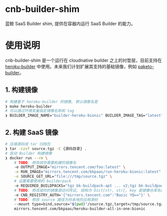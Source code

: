# cnb-builder-shim
蓝鲸 SaaS Builder shim, 提供在容器内运行 SaaS Builder 的能力。

# 使用说明

cnb-builder-shim 是一个运行在 cloudnative builder 之上的衬垫层，目前支持在 [heroku-builder](../cloudnative-buildpacks/builders/heroku-builder) 中使用。未来我们计划扩展其支持的基础镜像，例如 [paketo-builder](../cloudnative-buildpacks/builders/paketo-builder)。

## 1. 构建镜像

```bash
# 构建基于 heroku-builder 的镜像, 默认镜像名是
❯ make heroku-builder
# 可以通过环境变量指定镜像名称和 tag
❯ BUILDER_IMAGE_NAME="builder-heroku-bionic" BUILDER_IMAGE_TAG="latest" IMAGE_NAME="bk-builder-heroku-bionic" IMAGE_TAG="latest" make heroku-builder
```

## 2. 构建 SaaS 镜像

```bash
# 压缩源码成 tar 归档包
❯ tar -czvf source.tgz -C {源码目录} .
# 启动 Builder 构建镜像
❯ docker run --rm \
    # TODO: 修改成你需要构建的镜像名
    -e OUTPUT_IMAGE="mirrors.tencent.com/foo:latest" \
    -e RUN_IMAGE="mirrors.tencent.com/bkpaas/run-heroku-bionic:latest" \
    -e SOURCE_GET_URL="file:///tmp/source.tgz" \
    # 设置需要使用的 builderpack
    -e REQUIRED_BUILDPACKS="tgz bk-buildpack-apt ... v2;tgz bk-buildpack-python ... v213" \
    # TODO: 修改成你的镜像源访问凭证, 结构为 Dict[str, str], key 是镜像仓库名称, value 是 Basic Auth 格式的用户凭证
    -e CNB_REGISTRY_AUTH='{"mirrors.tencent.com":"Basic YQ=="}' \
    # TODO: 修改 source 路径为你本地的应用源码
    --mount type=bind,source="$(pwd)"/source.tgz,target=/tmp/source.tgz \
    mirrors.tencent.com/bkpaas/heroku-builder-all-in-one:bionic
```